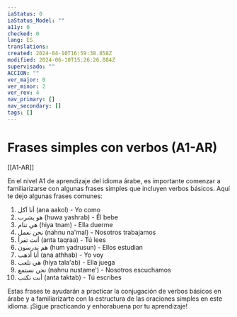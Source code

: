 ```yaml
---
iaStatus: 0
iaStatus_Model: ""
a11y: 0
checked: 0
lang: ES
translations: 
created: 2024-04-10T16:59:38.858Z
modified: 2024-06-10T15:26:26.884Z
supervisado: ""
ACCION: ""
ver_major: 0
ver_minor: 2
ver_rev: 4
nav_primary: []
nav_secondary: []
tags: []
---
```

# Frases simples con verbos (A1-AR)

[[A1-AR]]

En el nivel A1 de aprendizaje del idioma árabe, es importante comenzar a familiarizarse con algunas frases simples que incluyen verbos básicos. Aquí te dejo algunas frases comunes:

1. أنا آكل (ana aakol) - Yo como
2. هو يشرب (huwa yashrab) - Él bebe
3. هي تنام (hiya tnam) - Ella duerme
4. نحن نعمل (nahnu na'mal) - Nosotros trabajamos
5. أنت تقرأ (anta taqraa) - Tú lees
6. هم يدرسون (hum yadrusun) - Ellos estudian
7. أنا أذهب (ana athhab) - Yo voy
8. هي تلعب (hiya tala'ab) - Ella juega
9. نحن نستمع (nahnu nustame') - Nosotros escuchamos
10. أنت تكتب (anta taktab) - Tú escribes

Estas frases te ayudarán a practicar la conjugación de verbos básicos en árabe y a familiarizarte con la estructura de las oraciones simples en este idioma. ¡Sigue practicando y enhorabuena por tu aprendizaje!
